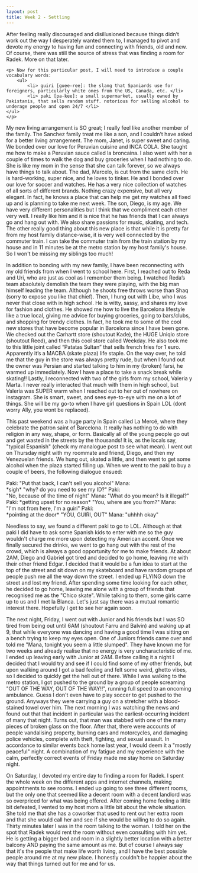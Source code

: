 ```yaml
---
layout: post
title: Week 2 - Settling
---
```


<div>
	<p> After feeling really discouraged and disillusioned because things didn’t work out the way I desperately wanted them to, I managed to pivot and devote my energy to having fun and connecting with friends, old and new. Of course, there was still the source of stress that was finding a room for Radek. More on that later. </p>

	<p> Now for this particular post, I will need to introduce a couple vocabulary words: 
		<ul>
			<li> guiri [guee-ree]: the slang that Spaniards use for foreigners, particularly white ones from the US, Canada, etc. </li>
			<li> paki [pa-kee]: a small supermarket, usually owned by Pakistanis, that sells random stuff. notorious for selling alcohol to underage people and open 24/7 </li> 
	</ul>
	</p>
	
<p> My new living arrangement is SO great; I really feel like another member of the family. The Sanchez family treat me like a son, and I couldn’t have asked for a better living arrangement. The mom, Janet, is super sweet and caring. We bonded over our love for Peruvian cuisine and INCA COLA. She taught me how to make a Peruvian sauce  called la broncaina. I also went with her a couple of times to walk the dog and buy groceries when I had nothing to do. She is like my mom in the sense that she can talk forever, so we always have things to talk about. The dad, Marcelo, is cut from the same cloth. He is hard-working, super nice, and he loves to tinker. He and I bonded over our love for soccer and watches. He has a very nice collection of watches of all sorts of different brands. Nothing crazy expensive, but all very elegant. In fact, he knows a place that can help me get my watches all fixed up and is planning to take me next week. The son, Diego, is my age. We have very different personalities but I think that we compliment each other very well. I really like him and it is nice that he has friends that I can always go and hang out with. We also share passions for music, skating, and tech. The other really good thing about this new place is that while it is pretty far from my host family distance-wise, it is very well connected by the commuter train. I can take the commuter train from the train station by my house and in 11 minutes be at the metro station by my host family's house. So I won't be missing my siblings too much! </p>

<p> In addition to bonding with my new family, I have been reconnecting with my old friends from when I went to school here. First, I reached out to Reda and Uri, who are just as cool as I remember them being. I watched Reda’s team absolutely demolish the team they were playing, with the big man himself leading the team. Although he shoots free throws worse than Shaq (sorry to expose you like that chief). Then, I hung out with Libe, who I was never that close with in high school. He is witty, sassy, and shares my love for fashion and clothes. He showed me how to live the Barcelona lifestyle like a true local, giving me advice for buying groceries, going to bars/clubs, and shopping for trendy clothes. In fact, he took me to some of the cool new stores that have become popular in Barcelona since I have been gone. We checked out the Carhartt store (shoutout Kade), the HUGE Uniqlo store (shoutout Reed), and then this cool store called Weekday. He also took me to this little joint called “Patatas Sultan” that sells french fries for 1 euro. Apparently it’s a MACBA (skate plaza) life staple. On the way over, he told me that the guy in the store was always pretty rude, but when I found out the owner was Persian and started talking to him in my (broken) farsi, he warmed up immediately. Now I have a place to take a snack break while skating!! Lastly, I reconnected with two of the girls from my school, Valeria y Marta. I never really interacted that much with them in high school, but Valeria was SUPER warm when I reached out to her out of nowhere on instagram. She is smart, sweet, and sees eye-to-eye with me on a lot of things. She will be my go-to when I have girl questions in Spain LOL (dont worry Ally, you wont be replaced). </p>

<p> This past weekend was a huge party in Spain called La Mercé, where they celebrate the patron saint of Barcelona. It really has nothing to do with religion in any way, shape, or form. Basically all of the young people go out and get wasted in the streets by the thousands! It is, as the locals say, "typical Espanish" (check my manalogue post to see what mean). I went out on Thursday night with my roommate and friend, Diego, and then my Venezuelan friends. We hung out, skated a little, and then went to get some alcohol when the plaza started filling up. When we went to the paki to buy a couple of beers, the following dialogue ensued: </p>

</div>

<div style="display:inline-block;"> Paki: </div> <div style="display:inline-block;"> "Put that back, I can't sell you alcohol" </div> 
<div style="display:inline-block;"> Mana: </div> <div style="display:inline-block;"> *sigh* "why? do you need to see my ID?" </div>
<div style="display:inline-block;"> Paki: </div> <div style="display:inline-block;"> "No, because of the time of night" </div> 
<div style="display:inline-block;"> Mana: </div> <div style="display:inline-block;"> "What do you mean? Is it illegal?" </div>
<div style="display:inline-block;"> Paki: </div> <div style="display:inline-block;"> *getting upset for no reason* "You, where are you from?" </div> 
<div style="display:inline-block;"> Mana: </div> <div style="display:inline-block;"> "I'm not from here, I'm a guiri" </div>
<div style="display:inline-block;"> Paki: </div> <div style="display:inline-block;"> *pointing at the door* "YOU, GUIRI, OUT" </div> 
<div style="display:inline-block;"> Mana: </div> <div style="display:inline-block;"> "uhhhh okay" </div>

<div>
<p> Needless to say, we found a different paki to go to LOL. Although at that paki I did have to ask some Spanish kids to enter with me so the guy wouldn't charge me more upon detecting my American accent. Once we finally secured the drinks, we went to go hang out with the rest of the crowd, which is always a good opportunity for me to make friends. At about 2AM, Diego and Gabriel got tired and decided to go home, leaving me with their other friend Edgar. I decided that it would be a fun idea to start at the top of the street and sit down on my skateboard and have random groups of people push me all the way down the street. I ended up FLYING down the street and lost my friend. After spending some time looking for each other, he decided to go home, leaving me alone with a group of friends that recognised me as the "Chico skate". While talking to them, some girls came up to us and I met la Blanca. Let's just say there was a mutual romantic interest there. Hopefully I get to see her again soon. </p>

<p> The next night, Friday, I went out with Junior and his friends but I was SO tired from being out until 6AM (shoutout Farru and Balvin) and waking up at 9, that while everyone was dancing and having a good time I was sitting on a bench trying to keep my eyes open. One of Juniors friends came over and told me "Mana, tonight you seem a little slumped". They have known me for two weeks and already realise that no energy is very uncharacteristic of me. I ended up leaving early with Junior at 2AM. Before calling it a night I decided that I would try and see if I could find some of my other friends, but upon walking around I got a bad feeling and felt some weird, ghetto vibes, so I decided to quickly get the hell out of there. While I was walking to the metro station, I got pushed to the ground by a group of people screaming "OUT OF THE WAY, OUT OF THE WAY!!",  running full speed to an oncoming ambulance. Guess I don't even have to play soccer to get pushed to the ground. Anyways they were carrying a guy on a stretcher with a blood-stained towel over him. The next morning I was watching the news and found out that that incident in particular was the earliest-occurring incident of many that night. Turns out, that man was stabbed with one of the many pieces of broken glass on the floor. After that, there were accounts of people vandalising property, burning cars and motorcycles, and damaging police vehicles, complete with theft, fighting, and sexual assault. In accordance to similar events back home last year, I would deem it a "mostly peaceful" night. A combination of my fatigue and my experience with the calm, perfectly correct events of Friday made me stay home on Saturday night. </p>

<p> On Saturday, I devoted my entire day to finding a room for Radek. I spent the whole week on the different apps and internet channels, making appointments to see rooms. I ended up going to see three different rooms, but the only one that seemed like a decent room with a decent landlord was so overpriced for what was being offered. After coming home feeling a little bit defeated, I vented to my host mom a little bit about the whole situation. She told me that she has a coworker that used to rent out her extra room and that she would call her and see if she would be willing to do so again. Thirty minutes later I was in the room talking to the woman. I told her on the spot that Radek would rent the room without even consulting with him yet. He is getting a bigger bed and room in a slightly better location with a better balcony AND paying the same amount as me. But of course I always say that it's the people that make life worth living, and I have the best possible people around me at my new place. I honestly couldn't be happier about the way that things turned out for me and for us. </p>

</div>
